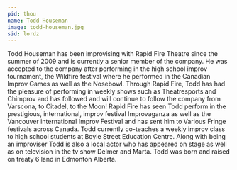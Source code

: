 ```yaml
---
pid: thou
name: Todd Houseman
image: todd-houseman.jpg
sid: lordz
---
```

Todd Houseman has been improvising with Rapid Fire Theatre since the summer of 2009 and is currently a senior member of the company. He was accepted to the company after performing in the high school improv tournament, the Wildfire festival where he performed in the Canadian Improv Games as well as the Nosebowl. Through Rapid Fire, Todd has had the pleasure of performing in weekly shows such as Theatresports and Chimprov and has followed and will continue to follow the company from Varscona, to Citadel, to the Moon! Rapid Fire has seen Todd perform in the prestigious, international, improv festival Improvaganza as well as the Vancouver international Improv Festival and has sent him to Various Fringe festivals across Canada. Todd currently co-teaches a weekly improv class to high school students at Boyle Street Education Centre. Along with being an improviser Todd is also a local actor who has appeared on stage as well as on television in the tv show Delmer and Marta. Todd was born and raised on treaty 6 land in Edmonton Alberta.
